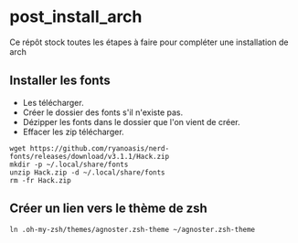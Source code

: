 # post_install_arch
Ce répôt stock toutes les étapes à faire pour compléter une installation de arch

## Installer les fonts
- Les télécharger.
- Créer le dossier des fonts s'il n'existe pas.
- Dézipper les fonts dans le dossier que l'on vient de créer.
- Effacer les zip télécharger.

```
wget https://github.com/ryanoasis/nerd-fonts/releases/download/v3.1.1/Hack.zip
mkdir -p ~/.local/share/fonts
unzip Hack.zip -d ~/.local/share/fonts
rm -fr Hack.zip
```

## Créer un lien vers le thème de zsh

```
ln .oh-my-zsh/themes/agnoster.zsh-theme ~/agnoster.zsh-theme
```

